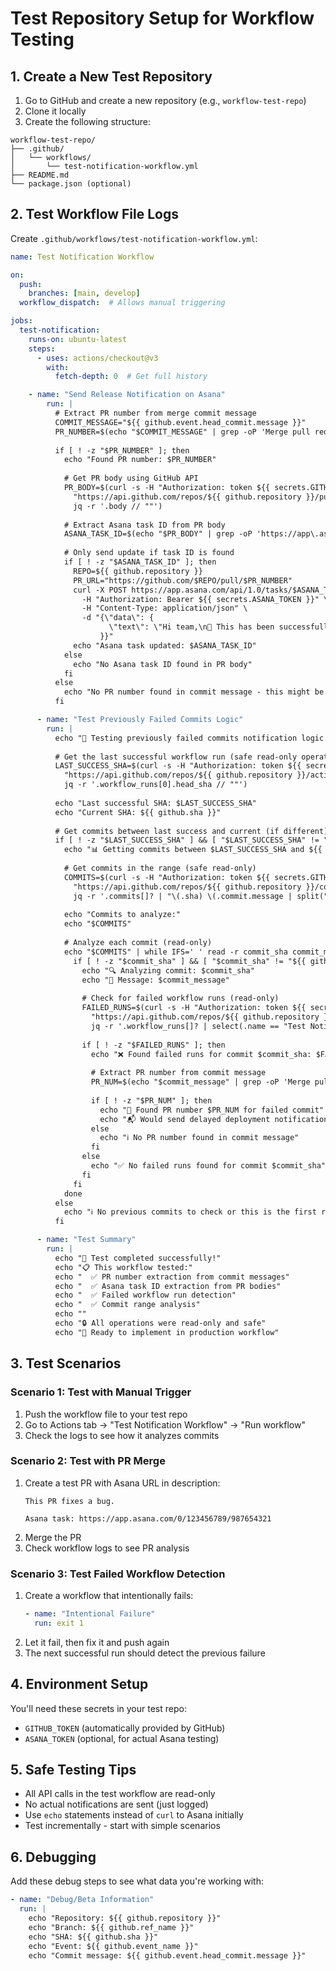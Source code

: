 # Test Repository Setup for Workflow Testing

## 1. Create a New Test Repository

1. Go to GitHub and create a new repository (e.g., `workflow-test-repo`)
2. Clone it locally
3. Create the following structure:

```
workflow-test-repo/
├── .github/
│   └── workflows/
│       └── test-notification-workflow.yml
├── README.md
└── package.json (optional)
```

## 2. Test Workflow File Logs

Create `.github/workflows/test-notification-workflow.yml`:

```yaml
name: Test Notification Workflow

on:
  push:
    branches: [main, develop]
  workflow_dispatch:  # Allows manual triggering

jobs:
  test-notification:
    runs-on: ubuntu-latest
    steps:
      - uses: actions/checkout@v3
        with:
          fetch-depth: 0  # Get full history

    - name: "Send Release Notification on Asana"
        run: |
          # Extract PR number from merge commit message
          COMMIT_MESSAGE="${{ github.event.head_commit.message }}"
          PR_NUMBER=$(echo "$COMMIT_MESSAGE" | grep -oP 'Merge pull request #(\d+)' | grep -oP '\d+')
          
          if [ ! -z "$PR_NUMBER" ]; then
            echo "Found PR number: $PR_NUMBER"
            
            # Get PR body using GitHub API
            PR_BODY=$(curl -s -H "Authorization: token ${{ secrets.GITHUB_TOKEN }}" \
              "https://api.github.com/repos/${{ github.repository }}/pulls/$PR_NUMBER" | \
              jq -r '.body // ""')
            
            # Extract Asana task ID from PR body
            ASANA_TASK_ID=$(echo "$PR_BODY" | grep -oP 'https://app\.asana\.com/.*/(?:task|item)/(\d+)' | grep -oP '\d+$')
            
            # Only send update if task ID is found
            if [ ! -z "$ASANA_TASK_ID" ]; then
              REPO=${{ github.repository }}
              PR_URL="https://github.com/$REPO/pull/$PR_NUMBER"
              curl -X POST https://app.asana.com/api/1.0/tasks/$ASANA_TASK_ID/stories \
                -H "Authorization: Bearer ${{ secrets.ASANA_TOKEN }}" \
                -H "Content-Type: application/json" \
                -d "{\"data\": {
                      \"text\": \"Hi team,\n🚀 This has been successfully deployed to debug/beta!\n🔗 PR Link: $PR_URL\"
                    }}"
              echo "Asana task updated: $ASANA_TASK_ID"
            else
              echo "No Asana task ID found in PR body"
            fi
          else
            echo "No PR number found in commit message - this might be a direct push"
          fi

      - name: "Test Previously Failed Commits Logic"
        run: |
          echo "🧪 Testing previously failed commits notification logic..."
          
          # Get the last successful workflow run (safe read-only operation)
          LAST_SUCCESS_SHA=$(curl -s -H "Authorization: token ${{ secrets.GITHUB_TOKEN }}" \
            "https://api.github.com/repos/${{ github.repository }}/actions/runs?branch=${{ github.ref_name }}&status=success&per_page=1" | \
            jq -r '.workflow_runs[0].head_sha // ""')
          
          echo "Last successful SHA: $LAST_SUCCESS_SHA"
          echo "Current SHA: ${{ github.sha }}"
          
          # Get commits between last success and current (if different)
          if [ ! -z "$LAST_SUCCESS_SHA" ] && [ "$LAST_SUCCESS_SHA" != "${{ github.sha }}" ]; then
            echo "📊 Getting commits between $LAST_SUCCESS_SHA and ${{ github.sha }}"
            
            # Get commits in the range (safe read-only)
            COMMITS=$(curl -s -H "Authorization: token ${{ secrets.GITHUB_TOKEN }}" \
              "https://api.github.com/repos/${{ github.repository }}/compare/$LAST_SUCCESS_SHA...${{ github.sha }}" | \
              jq -r '.commits[]? | "\(.sha) \(.commit.message | split("\n")[0])"' || echo "")
            
            echo "Commits to analyze:"
            echo "$COMMITS"
            
            # Analyze each commit (read-only)
            echo "$COMMITS" | while IFS=' ' read -r commit_sha commit_message; do
              if [ ! -z "$commit_sha" ] && [ "$commit_sha" != "${{ github.sha }}" ]; then
                echo "🔍 Analyzing commit: $commit_sha"
                echo "📝 Message: $commit_message"
                
                # Check for failed workflow runs (read-only)
                FAILED_RUNS=$(curl -s -H "Authorization: token ${{ secrets.GITHUB_TOKEN }}" \
                  "https://api.github.com/repos/${{ github.repository }}/actions/runs?head_sha=$commit_sha&status=failure" | \
                  jq -r '.workflow_runs[]? | select(.name == "Test Notification Workflow") | .id' || echo "")
                
                if [ ! -z "$FAILED_RUNS" ]; then
                  echo "❌ Found failed runs for commit $commit_sha: $FAILED_RUNS"
                  
                  # Extract PR number from commit message
                  PR_NUM=$(echo "$commit_message" | grep -oP 'Merge pull request #(\d+)' | grep -oP '\d+' || echo "")
                  
                  if [ ! -z "$PR_NUM" ]; then
                    echo "🔗 Found PR number $PR_NUM for failed commit"
                    echo "📬 Would send delayed deployment notification for PR #$PR_NUM"
                  else
                    echo "ℹ️ No PR number found in commit message"
                  fi
                else
                  echo "✅ No failed runs found for commit $commit_sha"
                fi
              fi
            done
          else
            echo "ℹ️ No previous commits to check or this is the first run"
          fi

      - name: "Test Summary"
        run: |
          echo "🎉 Test completed successfully!"
          echo "📋 This workflow tested:"
          echo "  ✅ PR number extraction from commit messages"
          echo "  ✅ Asana task ID extraction from PR bodies"
          echo "  ✅ Failed workflow run detection"
          echo "  ✅ Commit range analysis"
          echo ""
          echo "🔒 All operations were read-only and safe"
          echo "🚀 Ready to implement in production workflow"
```

## 3. Test Scenarios

### Scenario 1: Test with Manual Trigger
1. Push the workflow file to your test repo
2. Go to Actions tab → "Test Notification Workflow" → "Run workflow"
3. Check the logs to see how it analyzes commits

### Scenario 2: Test with PR Merge
1. Create a test PR with Asana URL in description:
   ```
   This PR fixes a bug.
   
   Asana task: https://app.asana.com/0/123456789/987654321
   ```
2. Merge the PR
3. Check workflow logs to see PR analysis

### Scenario 3: Test Failed Workflow Detection
1. Create a workflow that intentionally fails:
   ```yaml
   - name: "Intentional Failure"
     run: exit 1
   ```
2. Let it fail, then fix it and push again
3. The next successful run should detect the previous failure

## 4. Environment Setup

You'll need these secrets in your test repo:
- `GITHUB_TOKEN` (automatically provided by GitHub)
- `ASANA_TOKEN` (optional, for actual Asana testing)

## 5. Safe Testing Tips

- All API calls in the test workflow are read-only
- No actual notifications are sent (just logged)
- Use `echo` statements instead of `curl` to Asana initially
- Test incrementally - start with simple scenarios

## 6. Debugging

Add these debug steps to see what data you're working with:

```yaml
- name: "Debug/Beta Information"
  run: |
    echo "Repository: ${{ github.repository }}"
    echo "Branch: ${{ github.ref_name }}"
    echo "SHA: ${{ github.sha }}"
    echo "Event: ${{ github.event_name }}"
    echo "Commit message: ${{ github.event.head_commit.message }}"
```
